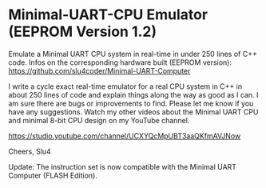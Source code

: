 # Minimal-UART-CPU Emulator (EEPROM Version 1.2)
Emulate a Minimal UART CPU system in real-time in under 250 lines of C++ code.
Infos on the corresponding hardware built (EEPROM version): https://github.com/slu4coder/Minimal-UART-Computer

I write a cycle exact real-time emulator for a real CPU system in C++ in about 250 lines of code and explain things along the way as good as I can. I am sure there are bugs or improvements to find. Please let me know if you have any suggestions. Watch my other videos about the Minimal UART CPU and minimal 8-bit CPU design on my YouTube channel.

https://studio.youtube.com/channel/UCXYQcMpUBT3aaQKfmAVJNow

Cheers,
Slu4

Update: The instruction set is now compatible with the Minimal UART Computer (FLASH Edition).
